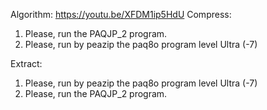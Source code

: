 Algorithm: https://youtu.be/XFDM1ip5HdU
Compress:
1. Please, run the PAQJP_2 program.
2. Please, run by peazip the paq8o program level Ultra (-7)

Extract:
1. Please, run by peazip the paq8o program level Ultra (-7)
2.  Please, run the PAQJP_2 program.

